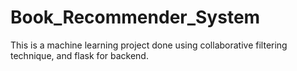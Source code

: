 # Book_Recommender_System
This is a machine learning project done using collaborative filtering technique, and flask for backend.

